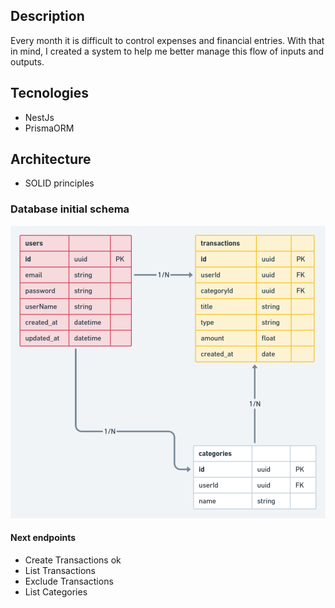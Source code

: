 ## Description

Every month it is difficult to control expenses and financial entries. With that in mind, I created a system to help me better manage this flow of inputs and outputs.

## Tecnologies

- NestJs
- PrismaORM

## Architecture

- SOLID principles

### Database initial schema

<img src="./assets/vi_money_schema.png"></img>

#### Next endpoints

- Create Transactions ok
- List Transactions
- Exclude Transactions
- List Categories
